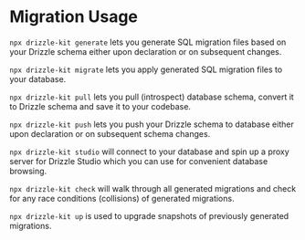 # Migration Usage

`npx drizzle-kit generate` lets you generate SQL migration files based on your Drizzle schema either upon declaration or on subsequent changes.

`npx drizzle-kit migrate` lets you apply generated SQL migration files to your database.

`npx drizzle-kit pull` lets you pull (introspect) database schema, convert it to Drizzle schema and save it to your codebase.

`npx drizzle-kit push` lets you push your Drizzle schema to database either upon declaration or on subsequent schema changes.

`npx drizzle-kit studio` will connect to your database and spin up a proxy server for Drizzle Studio which you can use for convenient database browsing.

`npx drizzle-kit check` will walk through all generated migrations and check for any race conditions (collisions) of generated migrations.

`npx drizzle-kit up` is used to upgrade snapshots of previously generated migrations.